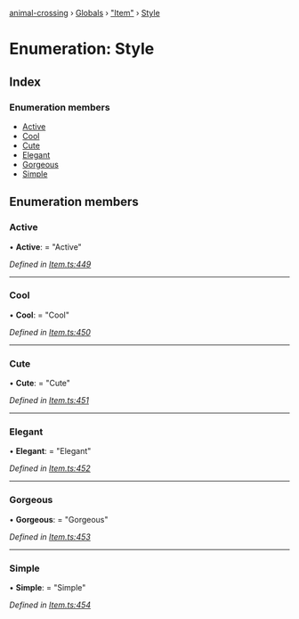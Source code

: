 [animal-crossing](../README.md) › [Globals](../globals.md) › ["Item"](../modules/_item_.md) › [Style](_item_.style.md)

# Enumeration: Style

## Index

### Enumeration members

* [Active](_item_.style.md#active)
* [Cool](_item_.style.md#cool)
* [Cute](_item_.style.md#cute)
* [Elegant](_item_.style.md#elegant)
* [Gorgeous](_item_.style.md#gorgeous)
* [Simple](_item_.style.md#simple)

## Enumeration members

###  Active

• **Active**: = "Active"

*Defined in [Item.ts:449](https://github.com/Norviah/animal-crossing/blob/26c21f5/module/types/Item.ts#L449)*

___

###  Cool

• **Cool**: = "Cool"

*Defined in [Item.ts:450](https://github.com/Norviah/animal-crossing/blob/26c21f5/module/types/Item.ts#L450)*

___

###  Cute

• **Cute**: = "Cute"

*Defined in [Item.ts:451](https://github.com/Norviah/animal-crossing/blob/26c21f5/module/types/Item.ts#L451)*

___

###  Elegant

• **Elegant**: = "Elegant"

*Defined in [Item.ts:452](https://github.com/Norviah/animal-crossing/blob/26c21f5/module/types/Item.ts#L452)*

___

###  Gorgeous

• **Gorgeous**: = "Gorgeous"

*Defined in [Item.ts:453](https://github.com/Norviah/animal-crossing/blob/26c21f5/module/types/Item.ts#L453)*

___

###  Simple

• **Simple**: = "Simple"

*Defined in [Item.ts:454](https://github.com/Norviah/animal-crossing/blob/26c21f5/module/types/Item.ts#L454)*
